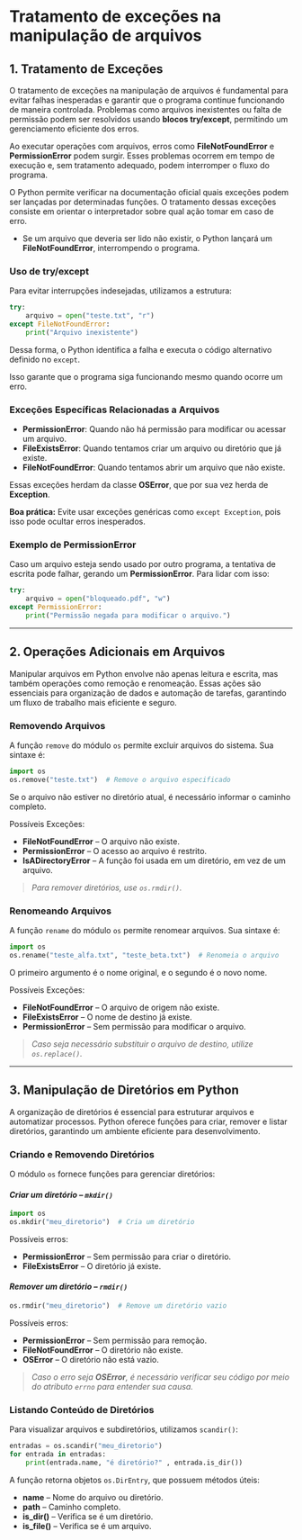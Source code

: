 # **Tratamento de exceções na manipulação de arquivos**

## 1. Tratamento de Exceções

O tratamento de exceções na manipulação de arquivos é fundamental para evitar falhas inesperadas e garantir que o programa continue funcionando de maneira controlada. Problemas como arquivos inexistentes ou falta de permissão podem ser resolvidos usando **blocos try/except**, permitindo um gerenciamento eficiente dos erros.

Ao executar operações com arquivos, erros como **FileNotFoundError** e **PermissionError** podem surgir. Esses problemas ocorrem em tempo de execução e, sem tratamento adequado, podem interromper o fluxo do programa.

O Python permite verificar na documentação oficial quais exceções podem ser lançadas por determinadas funções. O tratamento dessas exceções consiste em orientar o interpretador sobre qual ação tomar em caso de erro.

- Se um arquivo que deveria ser lido não existir, o Python lançará um **FileNotFoundError**, interrompendo o programa.

### Uso de try/except

Para evitar interrupções indesejadas, utilizamos a estrutura:

```python
try:
    arquivo = open("teste.txt", "r")
except FileNotFoundError:
    print("Arquivo inexistente")
```

Dessa forma, o Python identifica a falha e executa o código alternativo definido no `except`.

Isso garante que o programa siga funcionando mesmo quando ocorre um erro.

### Exceções Específicas Relacionadas a Arquivos

- **PermissionError**: Quando não há permissão para modificar ou acessar um arquivo.
- **FileExistsError**: Quando tentamos criar um arquivo ou diretório que já existe.
- **FileNotFoundError**: Quando tentamos abrir um arquivo que não existe.

Essas exceções herdam da classe **OSError**, que por sua vez herda de **Exception**.

**Boa prática:** Evite usar exceções genéricas como `except Exception`, pois isso pode ocultar erros inesperados.

### Exemplo de PermissionError

Caso um arquivo esteja sendo usado por outro programa, a tentativa de escrita pode falhar, gerando um **PermissionError**. Para lidar com isso:

```python
try:
    arquivo = open("bloqueado.pdf", "w")
except PermissionError:
    print("Permissão negada para modificar o arquivo.")
```

---
## 2. Operações Adicionais em Arquivos

Manipular arquivos em Python envolve não apenas leitura e escrita, mas também operações como remoção e renomeação. Essas ações são essenciais para organização de dados e automação de tarefas, garantindo um fluxo de trabalho mais eficiente e seguro.

### Removendo Arquivos

A função `remove` do módulo `os` permite excluir arquivos do sistema. Sua sintaxe é:

```python
import os
os.remove("teste.txt")  # Remove o arquivo especificado
```

Se o arquivo não estiver no diretório atual, é necessário informar o caminho completo.

Possíveis Exceções:

- **FileNotFoundError** – O arquivo não existe.
- **PermissionError** – O acesso ao arquivo é restrito.
- **IsADirectoryError** – A função foi usada em um diretório, em vez de um arquivo.

> *Para remover diretórios, use `os.rmdir()`.*

### Renomeando Arquivos

A função `rename` do módulo `os` permite renomear arquivos. Sua sintaxe é:

```python
import os
os.rename("teste_alfa.txt", "teste_beta.txt")  # Renomeia o arquivo
```

O primeiro argumento é o nome original, e o segundo é o novo nome.

Possíveis Exceções:

- **FileNotFoundError** – O arquivo de origem não existe.
- **FileExistsError** – O nome de destino já existe.
- **PermissionError** – Sem permissão para modificar o arquivo.

> *Caso seja necessário substituir o arquivo de destino, utilize `os.replace()`.*

---
## 3. Manipulação de Diretórios em Python

A organização de diretórios é essencial para estruturar arquivos e automatizar processos. Python oferece funções para criar, remover e listar diretórios, garantindo um ambiente eficiente para desenvolvimento.

### Criando e Removendo Diretórios

O módulo `os` fornece funções para gerenciar diretórios:

#### ***Criar um diretório** – `mkdir()`*

```python
import os
os.mkdir("meu_diretorio")  # Cria um diretório
```

Possíveis erros:

- **PermissionError** – Sem permissão para criar o diretório.
- **FileExistsError** – O diretório já existe.

#### ***Remover um diretório** – `rmdir()`*

```python
os.rmdir("meu_diretorio")  # Remove um diretório vazio
```

Possíveis erros:

- **PermissionError** – Sem permissão para remoção.
- **FileNotFoundError** – O diretório não existe.
- **OSError** – O diretório não está vazio.

>*Caso o erro seja **OSError**, é necessário verificar seu código por meio do atributo `errno` para entender sua causa.*

### Listando Conteúdo de Diretórios

Para visualizar arquivos e subdiretórios, utilizamos `scandir()`:

```python
entradas = os.scandir("meu_diretorio")
for entrada in entradas:
    print(entrada.name, "é diretório?" , entrada.is_dir())
```

A função retorna objetos `os.DirEntry`, que possuem métodos úteis:

- **name** – Nome do arquivo ou diretório.
- **path** – Caminho completo.
- **is_dir()** – Verifica se é um diretório.
- **is_file()** – Verifica se é um arquivo.